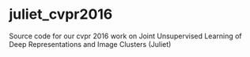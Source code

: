 # juliet_cvpr2016
Source code for our cvpr 2016 work on Joint Unsupervised Learning of Deep Representations and Image Clusters (Juliet)

